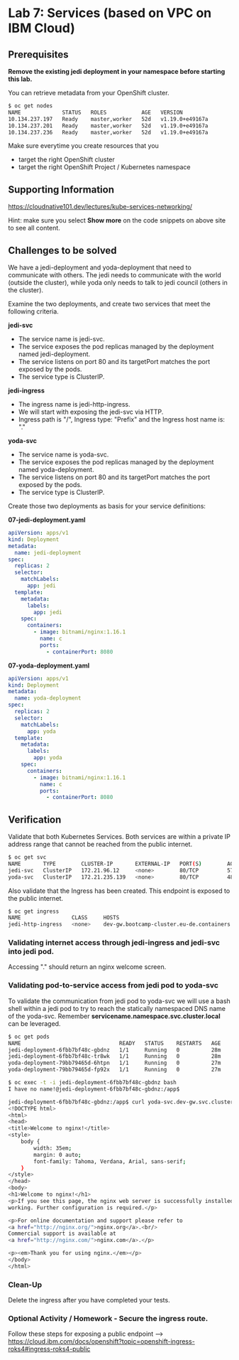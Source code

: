 # Lab 7: Services (based on VPC on IBM Cloud)

## Prerequisites

**Remove the existing jedi deployment in your namespace before starting this lab.**

You can retrieve metadata from your OpenShift cluster.

```bash
$ oc get nodes
NAME             STATUS   ROLES           AGE   VERSION
10.134.237.197   Ready    master,worker   52d   v1.19.0+e49167a
10.134.237.201   Ready    master,worker   52d   v1.19.0+e49167a
10.134.237.236   Ready    master,worker   52d   v1.19.0+e49167a
```

Make sure everytime you create resources that you

- target the right OpenShift cluster
- target the right OpenShift Project / Kubernetes namespace

## Supporting Information

https://cloudnative101.dev/lectures/kube-services-networking/

Hint: make sure you select **Show more** on the code snippets on above site to see all content.

## Challenges to be solved

We have a jedi-deployment and yoda-deployment that need to communicate with others. The jedi needs to communicate with the world (outside the cluster), while yoda only needs to talk to jedi council (others in the cluster).

Examine the two deployments, and create two services that meet the following criteria.

**jedi-svc**

- The service name is jedi-svc.
- The service exposes the pod replicas managed by the deployment named jedi-deployment.
- The service listens on port 80 and its targetPort matches the port exposed by the pods.
- The service type is ClusterIP.

**jedi-ingress**

- The ingress name is jedi-http-ingress.
- We will start with exposing the jedi-svc via HTTP.
- Ingress path is "/", Ingress type: "Prefix" and the Ingress host name is: "<dev-yourinitials>.<ocp-cluster-ingress-subdomain>"


**yoda-svc**

- The service name is yoda-svc.
- The service exposes the pod replicas managed by the deployment named yoda-deployment.
- The service listens on port 80 and its targetPort matches the port exposed by the pods.
- The service type is ClusterIP.

Create those two deployments as basis for your service definitions:

**07-jedi-deployment.yaml**

```yaml
apiVersion: apps/v1
kind: Deployment
metadata:
  name: jedi-deployment
spec:
  replicas: 2
  selector:
    matchLabels:
      app: jedi
  template:
    metadata:
      labels:
        app: jedi
    spec:
      containers:
        - image: bitnami/nginx:1.16.1
          name: c
          ports:
            - containerPort: 8080
```

**07-yoda-deployment.yaml**

```yaml
apiVersion: apps/v1
kind: Deployment
metadata:
  name: yoda-deployment
spec:
  replicas: 2
  selector:
    matchLabels:
      app: yoda
  template:
    metadata:
      labels:
        app: yoda
    spec:
      containers:
        - image: bitnami/nginx:1.16.1
          name: c
          ports:
            - containerPort: 8080
```

## Verification

Validate that both Kubernetes Services. Both services are within a private IP address range that cannot be reached from the public internet.

```bash
$ oc get svc
NAME       TYPE        CLUSTER-IP       EXTERNAL-IP   PORT(S)        AGE
jedi-svc   ClusterIP   172.21.96.12     <none>        80/TCP         57s
yoda-svc   ClusterIP   172.21.235.139   <none>        80/TCP         48s
```

Also validate that the Ingress has been created. This endpoint is exposed to the public internet.

```bash
$ oc get ingress
NAME                CLASS     HOSTS                                                     PORTS
jedi-http-ingress   <none>    dev-gw.bootcamp-cluster.eu-de.containers.appdomain.cloud  80
```


### Validating internet access through jedi-ingress and jedi-svc into jedi pod.

Accessing "<dev-yourinitials>.<ocp-cluster-ingress-subdomain>" should return an nginx welcome screen.


### Validating pod-to-service access from jedi pod to yoda-svc

To validate the communication from jedi pod to yoda-svc we will use a bash shell within a jedi pod to try to reach the
statically namespaced DNS name of the yoda-svc. Remember **servicename.namespace.svc.cluster.local** can be leveraged.

```bash
$ oc get pods
NAME                               READY   STATUS    RESTARTS   AGE
jedi-deployment-6fbb7bf48c-gbdnz   1/1     Running   0          28m
jedi-deployment-6fbb7bf48c-tr8wk   1/1     Running   0          28m
yoda-deployment-79bb79465d-6htpn   1/1     Running   0          27m
yoda-deployment-79bb79465d-fp92x   1/1     Running   0          27m

$ oc exec -t -i jedi-deployment-6fbb7bf48c-gbdnz bash
I have no name!@jedi-deployment-6fbb7bf48c-gbdnz:/app$

jedi-deployment-6fbb7bf48c-gbdnz:/app$ curl yoda-svc.dev-gw.svc.cluster.local
<!DOCTYPE html>
<html>
<head>
<title>Welcome to nginx!</title>
<style>
    body {
        width: 35em;
        margin: 0 auto;
        font-family: Tahoma, Verdana, Arial, sans-serif;
    }
</style>
</head>
<body>
<h1>Welcome to nginx!</h1>
<p>If you see this page, the nginx web server is successfully installed and
working. Further configuration is required.</p>

<p>For online documentation and support please refer to
<a href="http://nginx.org/">nginx.org</a>.<br/>
Commercial support is available at
<a href="http://nginx.com/">nginx.com</a>.</p>

<p><em>Thank you for using nginx.</em></p>
</body>
</html>

```

### Clean-Up

Delete the ingress after you have completed your tests.

### Optional Activity / Homework - Secure the ingress route.

Follow these steps for exposing a public endpoint --> https://cloud.ibm.com/docs/openshift?topic=openshift-ingress-roks4#ingress-roks4-public